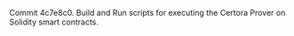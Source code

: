 Commit 4c7e8c0.                    Build and Run scripts for executing the Certora Prover on Solidity smart contracts.